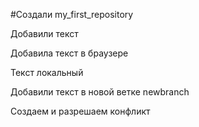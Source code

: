 ﻿#Создали my_first_repository

Добавили текст 

Добавила текст в браузере

Текст локальный

Добавили текст в новой ветке newbranch

Создаем и разрешаем конфликт 
